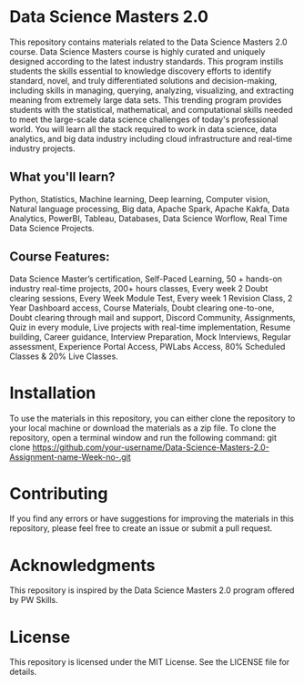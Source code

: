 # Data Science Masters 2.0
This repository contains materials related to the Data Science Masters 2.0 course. Data Science Masters course is highly curated and uniquely designed according to the latest industry standards. This program instills students the skills essential to knowledge discovery efforts to identify standard, novel, and truly differentiated solutions and decision-making, including skills in managing, querying, analyzing, visualizing, and extracting meaning from extremely large data sets. This trending program provides students with the statistical, mathematical, and computational skills needed to meet the large-scale data science challenges of today's professional world. You will learn all the stack required to work in data science, data analytics, and big data industry including cloud infrastructure and real-time industry projects.
## What you'll learn?
Python, Statistics, Machine learning, Deep learning, Computer vision, Natural language processing, Big data, Apache Spark, Apache Kakfa, Data Analytics, PowerBI, Tableau, Databases, Data Science Worflow, Real Time Data Science Projects.
## Course Features:
Data Science Master’s certification, Self-Paced Learning, 50 + hands-on industry real-time projects, 200+ hours classes, Every week 2 Doubt clearing sessions, Every Week Module Test, Every week 1 Revision Class, 2 Year Dashboard access, Course Materials, Doubt clearing one-to-one, Doubt clearing through mail and support, Discord Community, Assignments, Quiz in every module, Live projects with real-time implementation, Resume building, Career guidance, Interview Preparation, Mock Interviews, Regular assessment, Experience Portal Access, PWLabs Access, 80% Scheduled Classes & 20% Live Classes.

# Installation
To use the materials in this repository, you can either clone the repository to your local machine or download the materials as a zip file.
To clone the repository, open a terminal window and run the following command:
git clone https://github.com/your-username/Data-Science-Masters-2.0-Assignment-name-Week-no-.git

# Contributing
If you find any errors or have suggestions for improving the materials in this repository, please feel free to create an issue or submit a pull request.

# Acknowledgments
This repository is inspired by the Data Science Masters 2.0 program offered by PW Skills.

# License
This repository is licensed under the MIT License. See the LICENSE file for details.
